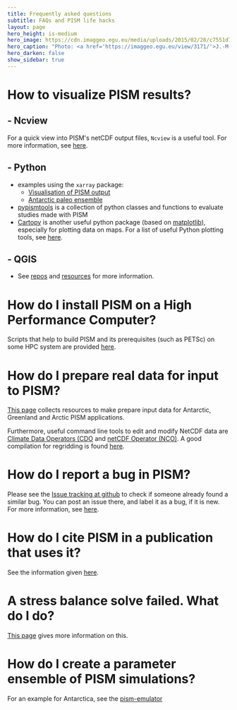 ```yaml
---
title: Frequently asked questions
subtitle: FAQs and PISM life hacks
layout: page
hero_height: is-medium
hero_image: https://cdn.imaggeo.egu.eu/media/uploads/2015/02/28/c7551d79e7f144911384c731d08cdedd.jpg
hero_caption: "Photo: <a href='https://imaggeo.egu.eu/view/3171/'>J.-M. Nasse / imaggeo </a>"
hero_darken: false
show_sidebar: true
---
```


# How to visualize PISM results?

## - Ncview

For a quick view into PISM's netCDF output files, `Ncview` is a useful tool. For more information, see [here](http://cirrus.ucsd.edu/ncview/).

## - Python

- examples using the `xarray` package:
    - [Visualisation of PISM output](https://nbviewer.org/github/m-kreuzer/pism.github.io/blob/main/jupyter/pism_visualisation_python.ipynb)
    - [Antarctic paleo ensemble](https://gallery.pangeo.io/repos/ldeo-glaciology/pangeo-glaciology-examples/04_paleo_PISM.html)
- [<i class="fab fa-github fa-lg"></i> pypismtools](https://github.com/pism/pypismtools) is a collection of python classes and functions to evaluate studies made with PISM
- [Cartopy](https://scitools.org.uk/cartopy/) is another useful python package (based on [matplotlib](https://matplotlib.org/)), especially for plotting data on maps. For a list of useful Python plotting tools, see [here](http://www.marknagelberg.com/overview-python-and-non-python-mapping-tools-for-data-scientists/).

## - QGIS 
- See [<i class="fab fa-github fa-lg"></i> repos](https://github.com/pism/pism-qgis) and [<i class="fab fa-github fa-lg"></i> resources](https://github.com/pism/QGIS-Resources) for more information.


# How do I install PISM on a High Performance Computer?
Scripts that help to build PISM and its prerequisites (such as PETSc) on some HPC system are provided [here](https://github.com/pism/pism-builds).


# How do I prepare real data for input to PISM?

[This page](/data/) collects resources to make prepare input data for Antarctic, Greenland and Arctic PISM applications.

Furthermore, useful command line tools to edit and modify NetCDF data are [Climate Data Operators (CDO](https://code.mpimet.mpg.de/projects/cdo) and [netCDF Operator (NCO)](http://nco.sourceforge.net/). A good compilation for regridding is found [here](https://www.climate-cryosphere.org/wiki/index.php?title=Regridding_with_CDO).



# How do I report a bug in PISM?
Please see the [<i class="fab fa-github fa-lg"></i> Issue tracking at github](https://github.com/pism/pism/issues) to check if someone already found a similar bug. You can post an issue there, and label it as a bug, if it is new. For more information, see [here](https://pism-docs.org/sphinx/contributing/bug-reporting.html). 

# How do I cite PISM in a publication that uses it?
See the information given [here](http://www.pism.io/citing/).

# A stress balance solve failed. What do I do?
[This page](/faq_stress_balance_error/) gives more information on this.


# How do I create a parameter ensemble of PISM simulations?
For an example for Antarctica, see the [<i class="fab fa-github fa-lg"></i> pism-emulator](https://github.com/pism/pism-emulator)




